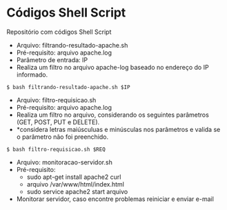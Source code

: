 # Códigos Shell Script
Repositório com códigos Shell Script

- Arquivo: filtrando-resultado-apache.sh
- Pré-requisito: arquivo apache.log
- Parâmetro de entrada: IP
- Realiza um filtro no arquivo apache-log baseado no endereço do IP informado.
```
$ bash filtrando-resultado-apache.sh $IP
```

- Arquivo: filtro-requisicao.sh
- Pré-requisito: arquivo apache.log
- Realiza um filtro no arquivo, considerando os seguintes parâmetros (GET, POST, PUT e DELETE).
- *considera letras maiúsculuas e minúsculas nos parâmetros e valida se o parâmetro não foi preenchido.
```
$ bash filtro-requisicao.sh $REQ
```

- Arquivo: monitoracao-servidor.sh
- Pré-requisito: 
    - sudo apt-get install apache2 curl
    - arquivo /var/www/html/index.html
    - sudo service apache2 start arquivo 
- Monitorar servidor, caso encontre problemas reiniciar e enviar e-mail